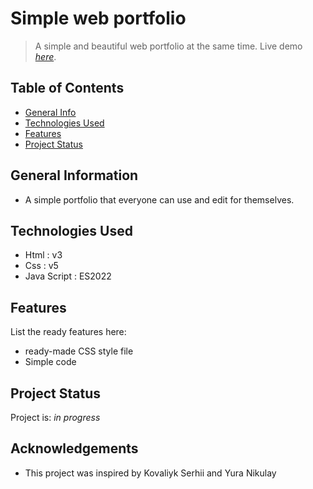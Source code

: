 # Simple web portfolio

> A simple and beautiful web portfolio at the same time.
> Live demo [_here_](https://www.example.com). <!-- link to web page -->

## Table of Contents
* [General Info](#general-information)
* [Technologies Used](#technologies-used)
* [Features](#features)
* [Project Status](#project-status)
<!-- * [License](#license) -->


## General Information
- A simple portfolio that everyone can use and edit for themselves.


## Technologies Used
- Html : v3
- Css : v5
- Java Script : ES2022


## Features
List the ready features here:
- ready-made CSS style file
- Simple code











## Project Status
Project is: _in progress_




## Acknowledgements

- This project was inspired by Kovaliyk Serhii and Yura Nikulay





<!-- Optional -->
<!-- ## License -->
<!-- This project is open source and available under the [... License](). -->
